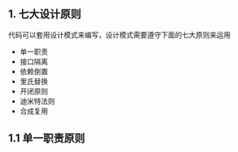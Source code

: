 ## 1. 七大设计原则

代码可以套用设计模式来编写，设计模式需要遵守下面的七大原则来运用

- 单一职责
- 接口隔离
- 依赖倒置
- 里氏替换
- 开闭原则
- 迪米特法则
- 合成复用

## 1.1 单一职责原则

